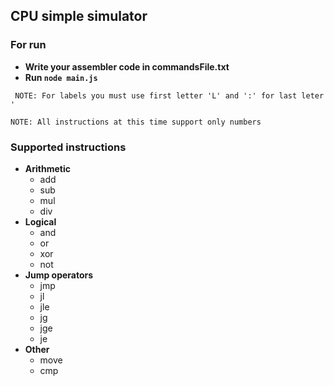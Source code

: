## CPU simple simulator

### For run
   
 * **Write your assembler code in commandsFile.txt**
 * **Run `node main.js`**

 ` NOTE: For labels you must use first letter 'L' and ':' for last leter '`
 
` NOTE: All instructions at this time support only numbers `
    

### Supported instructions
 * **Arithmetic**
   * add
   * sub
   * mul
   * div
* **Logical**
    * and  
    * or
    * xor
    * not
* **Jump operators**
    * jmp
    * jl
    * jle
    * jg
    * jge
    * je
* **Other**
    * move
    * cmp

